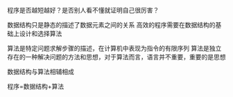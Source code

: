 程序是否越短越好？是否别人看不懂就证明自己很厉害？

数据结构只是静态的描述了数据元素之间的关系
高效的程序需要在数据结构的基础上设计和选择算法

算法是特定问题求解步骤的描述，在计算机中表现为指令的有限序列
算法是独立存在的一种解决问题的方法和思想，对于算法而言，语言并不重要，重要的是思想

数据结构与算法相辅相成

程序=数据结构+算法
